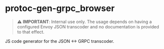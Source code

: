 
# protoc-gen-grpc_browser

> :warning: **IMPORTANT**: Internal use only. The usage depends on having a configured Envoy JSON transcoder and no documentation is provided to that effect.

JS code generator for the JSON <-> GRPC transcoder.
